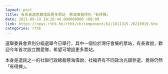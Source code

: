 ```yaml
---
layout: post
title: 有長者選民冀增設更多票站　蔡海偉覺得仍「有得揀」
date: 2021-09-19 18:28:44.000000000 +08:00
link: https://news.rthk.hk/rthk/ch/component/k2/1611315-20210919.htm
categories: rthk
---
```


選舉委員會界別分組選舉今日舉行，其中一個位於灣仔會展的票站，有長者說，歡迎今年首次設立關愛隊，希望可增設更多票站。

本身是選民之一的社聯行政總裁蔡海偉說，社福界有不同政治光譜參選，覺得仍然「有得揀」。
